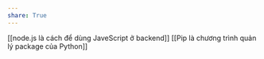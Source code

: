 ```yaml
---
share: True
---
```

[[node.js là cách để dùng JaveScript ở backend]]
[[Pip là chương trình quản lý package của Python]]